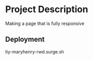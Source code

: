 # Project Description

Making a page that is fully responsive

## Deployment
tiy-maryhenry-rwd.surge.sh
